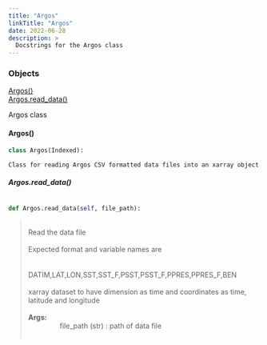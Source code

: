 ```yaml
---
title: "Argos"
linkTitle: "Argos"
date: 2022-06-28
description: >
  Docstrings for the Argos class
---
```

### Objects

[Argos()](#argos)<br />
[Argos.read_data()](#argosread_data)<br />

Argos class
#### Argos()
```python
class Argos(Indexed):
```

```
Class for reading Argos CSV formatted data files into an xarray object
```

##### Argos.read_data()
```python

def Argos.read_data(self, file_path):
```
> <br />
> Read the data file<br />
> <br />
> Expected format and variable names are<br />
> <br />
> &nbsp;&nbsp;&nbsp;&nbsp;&nbsp;&nbsp;&nbsp;&nbsp;&nbsp;&nbsp;&nbsp;&nbsp;&nbsp;&nbsp;&nbsp;  DATIM,LAT,LON,SST,SST_F,PSST,PSST_F,PPRES,PPRES_F,BEN<br />
> <br />
> xarray dataset to have dimension as time and coordinates as time, latitude and longitude<br />
> <br />
> <b>Args:</b><br />
> &nbsp;&nbsp;&nbsp;&nbsp;&nbsp;&nbsp;&nbsp;&nbsp;&nbsp;&nbsp;&nbsp;&nbsp;&nbsp;&nbsp;&nbsp;  file_path (str) : path of data file<br />
> <br />